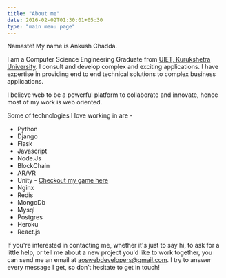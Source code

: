 ```yaml
---
title: "About me"
date: 2016-02-02T01:30:01+05:30
type: "main menu page"
---
```

Namaste! My name is Ankush Chadda.

I am a Computer Science Engineering Graduate from [UIET, Kurukshetra University](https://www.uietkuk.ac.in/). I consult and develop complex and exciting applications. I have expertise in providing end to end technical solutions to complex business applications.

I believe web to be a powerful platform to collaborate and innovate, hence most of my work is web oriented.

Some of technologies I love working in are - 

- Python
- Django
- Flask
- Javascript
- Node.Js
- BlockChain
- AR/VR
- Unity - [Checkout my game here](/games/simple-shooter/)
- Nginx
- Redis
- MongoDb
- Mysql
- Postgres
- Heroku
- React.js
                
If you're interested in contacting me, whether it's just to say hi, to ask for a little help, or tell me about a new project you'd like to work together, you can send me an email at [aoswebdevelopers@gmail.com](mailto:aoswebdevelopers@gmail.com). I try to answer every message I get, so don’t hesitate to get in touch!
